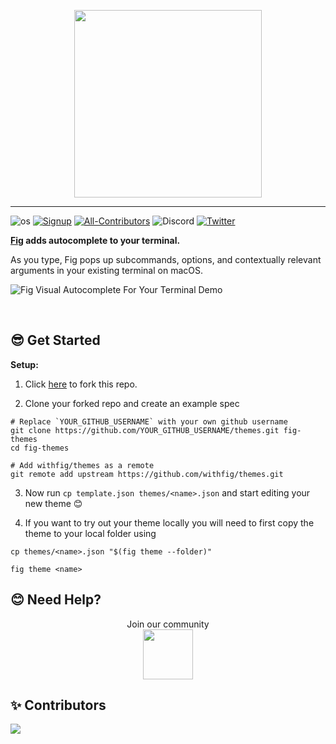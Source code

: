 <p align="center">
    <img width="300" src="https://github.com/withfig/fig/blob/main/static/FigBanner.png?raw=true"/>
</p>

---

![os](https://img.shields.io/badge/os-%20macOS-light)
[![Signup](https://img.shields.io/badge/signup-private%20beta-blueviolet)](https://fig.io?ref=github_themes)
[![All-Contributors](https://img.shields.io/github/contributors/withfig/themes)](#Contributors)
![Discord](https://img.shields.io/discord/837809111248535583?color=768ad4&label=discord)
[![Twitter](https://img.shields.io/twitter/follow/fig.svg?style=social&label=Follow)](https://twitter.com/intent/follow?screen_name=fig)

**[Fig](https://fig.io?ref=github_autocomplete) adds autocomplete to your terminal.**

As you type, Fig pops up subcommands, options, and contextually relevant arguments in your existing terminal on macOS.

![Fig Visual Autocomplete For Your Terminal Demo](https://fig.io/gifs/demo-with-header.gif)

<br/>

## 😎 Get Started

**Setup:**

1. Click [here](https://GitHub.com/withfig/themes/fork/) to fork this repo.

2. Clone your forked repo and create an example spec

```shell
# Replace `YOUR_GITHUB_USERNAME` with your own github username
git clone https://github.com/YOUR_GITHUB_USERNAME/themes.git fig-themes
cd fig-themes

# Add withfig/themes as a remote
git remote add upstream https://github.com/withfig/themes.git
```

3. Now run `cp template.json themes/<name>.json` and start editing your new theme 😊

4. If you want to try out your theme locally you will need to first copy the theme to your local folder using

```shell
cp themes/<name>.json "$(fig theme --folder)"

fig theme <name>
```

## 😊 Need Help?

<p align="center">
    Join our community
<br/>
<a href="https://fig.io/community">
    <img src="http://fig.io/icons/discord-logo-square.png" width="80px" height="80px" /> 
</a>
</p>

## ✨ Contributors

<a href="https://github.com/withfig/themes/graphs/contributors">
  <img src="https://contrib.rocks/image?repo=withfig/themes" />
</a>
<!--  https://contrib.rocks -->
